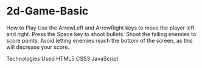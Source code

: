 # 2d-Game-Basic

How to Play
Use the ArrowLeft and ArrowRight keys to move the player left and right.
Press the Space key to shoot bullets.
Shoot the falling enemies to score points.
Avoid letting enemies reach the bottom of the screen, as this will decrease your score.

Technologies Used
HTML5
CSS3
JavaScript

